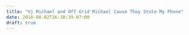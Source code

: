 ```yaml
---
title: "Vj Michael and Off Grid Michael Cause They Stole My Phone"
date: 2018-08-02T16:38:39-07:00
draft: true
---
```

